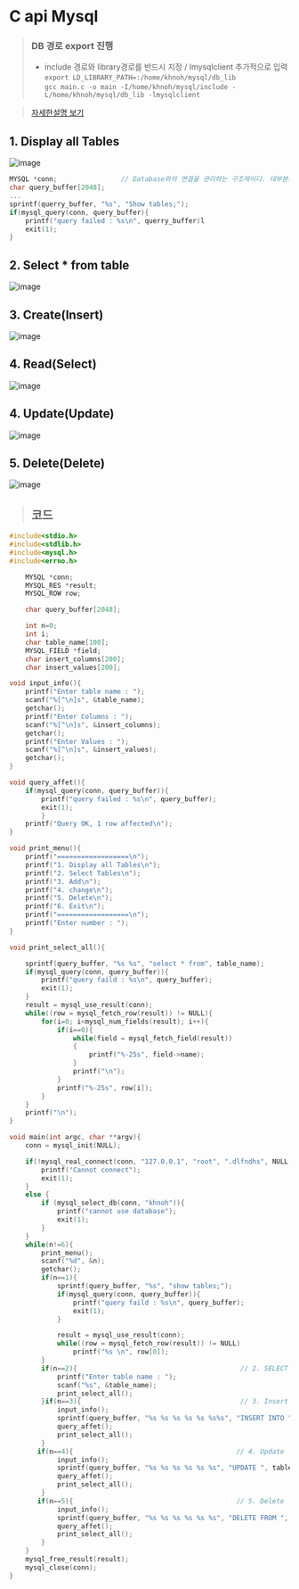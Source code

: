 # C api Mysql

> ###  DB 경로 export 진행
> - include 경로와 library경로를 반드시 지정 / lmysqlclient 추가적으로 입력 <br>
> `export LD_LIBRARY_PATH=:/home/khnoh/mysql/db_lib` <br>
> `gcc main.c -o main -I/home/khnoh/mysql/include -L/home/khnoh/mysql/db_lib -lmysqlclient`                         
> 

> [자세한설명 보기](https://github.com/nohkihyeon/TIL/blob/main/Linux/04_vi_mysql.md)


## 1. Display all Tables <br>
![image](https://user-images.githubusercontent.com/65120581/127096600-7bb2a558-8ad4-409b-b5d8-a4b5da8f3a6a.png)
```c
MYSQL *conn;                // Database와의 연결을 관리하는 구조체이다. 대부분의 C API 함수에서 쓰인다.
char query_buffer[2048];
...
sprintf(querry_buffer, "%s", "Show tables;");
if(mysql_query(conn, query_buffer){
    printf("query failed : %s\n", querry_buffer)l
    exit(1);
}
```

## 2. Select * from table <br>
![image](https://user-images.githubusercontent.com/65120581/127096626-83a81d25-f641-4c5c-843a-6597b3827a2d.png)


## 3. Create(Insert) <br>
![image](https://user-images.githubusercontent.com/65120581/127096822-74d2a110-c011-4cc5-8d76-a72b94d62cba.png)

## 4. Read(Select) <br>
![image](https://user-images.githubusercontent.com/65120581/127097335-98f2449c-58fc-4773-a1f5-31b57fde13a0.png)

## 4. Update(Update) <br>
![image](https://user-images.githubusercontent.com/65120581/127096961-ada830ec-f489-4140-9b75-07e46af32781.png)

## 5. Delete(Delete) <br>
![image](https://user-images.githubusercontent.com/65120581/127097230-8cb66661-99ee-4ac0-bdd6-1473ec4c9b08.png)


> ## 코드 
```C
#include<stdio.h>
#include<stdlib.h>
#include<mysql.h>
#include<errno.h>

    MYSQL *conn;
    MYSQL_RES *result;
    MYSQL_ROW row;

    char query_buffer[2048];

    int n=0;
    int i;
    char table_name[100];
    MYSQL_FIELD *field;
    char insert_columns[200];
    char insert_values[200];

void input_info(){
    printf("Enter table name : ");
    scanf("%[^\n]s", &table_name);
    getchar();
    printf("Enter Columns : ");
    scanf("%[^\n]s", &insert_columns);
    getchar();
    printf("Enter Values : ");
    scanf("%[^\n]s", &insert_values);
    getchar();
}

void query_affet(){
    if(mysql_query(conn, query_buffer)){
        printf("query failed : %s\n", query_buffer);
        exit(1);
        }
    printf("Query OK, 1 row affected\n");
}

void print_menu(){
    printf("==================\n");
    printf("1. Display all Tables\n");
    printf("2. Select Tables\n");
    printf("3. Add\n");
    printf("4. change\n");
    printf("5. Delete\n");
    printf("6. Exit\n");
    printf("==================\n");
    printf("Enter number : ");
}

void print_select_all(){

    sprintf(query_buffer, "%s %s", "select * from", table_name);
    if(mysql_query(conn, query_buffer)){
        printf("query faild : %s\n", query_buffer);
        exit(1);
    }
    result = mysql_use_result(conn);
    while((row = mysql_fetch_row(result)) != NULL){
        for(i=0; i<mysql_num_fields(result); i++){
            if(i==0){
                while(field = mysql_fetch_field(result))
                {
                    printf("%-25s", field->name);
                }
                printf("\n");
            }
            printf("%-25s", row[i]);
        }
    }
    printf("\n");
}

void main(int argc, char **argv){
    conn = mysql_init(NULL);

    if(!mysql_real_connect(conn, "127.0.0.1", "root", ".dlfndhs", NULL, 0, NULL, 0)){
        printf("Cannot connect");
        exit(1);
    }
    else {
        if (mysql_select_db(conn, "khnoh")){
            printf("cannot use database");
            exit(1);
        }
    }
    while(n!=6){
        print_menu();
        scanf("%d", &n);
        getchar();
        if(n==1){
            sprintf(query_buffer, "%s", "show tables;");
            if(mysql_query(conn, query_buffer)){
                printf("query faild : %s\n", query_buffer);
                exit(1);
            }

            result = mysql_use_result(conn);
            while((row = mysql_fetch_row(result)) != NULL)
                printf("%s \n", row[0]);
        }
        if(n==2){                                         // 2. SELECT * FROM TABLE
            printf("Enter table name : ");
            scanf("%s", &table_name);
            print_select_all();
        }if(n==3){                                        // 3. Insert into
            input_info();
            sprintf(query_buffer, "%s %s %s %s %s %s%s", "INSERT INTO ", table_name, " (",insert_columns ,") VALUES(",insert_values ,")");
            query_affet();
            print_select_all();
        }
       if(n==4){                                         // 4. Update
            input_info();
            sprintf(query_buffer, "%s %s %s %s %s %s", "UPDATE ", table_name, " SET ",insert_columns ,"WHERE ",insert_values);
            query_affet();
            print_select_all();
        }
       if(n==5){                                         // 5. Delete
            input_info();
            sprintf(query_buffer, "%s %s %s %s %s %s", "DELETE FROM ", table_name, " WHERE ",insert_columns ," = ",insert_values);
            query_affet();
            print_select_all();
        }
    }
    mysql_free_result(result);
    mysql_close(conn);
}

```
